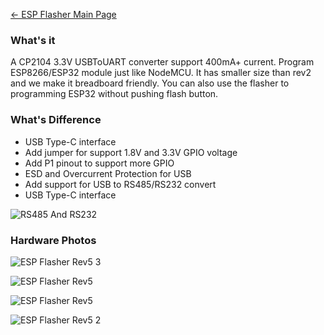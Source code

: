 [← ESP Flasher Main Page](ESP_Flasher.md)

### What's it

A CP2104 3.3V USBToUART converter support 400mA+ current. Program
ESP8266/ESP32 module just like NodeMCU. It has smaller size than rev2
and we make it breadboard friendly. You can also use the flasher to
programming ESP32 without pushing flash button.

### What's Difference

* USB Type-C interface
* Add jumper for support 1.8V and 3.3V GPIO voltage
* Add P1 pinout to support more GPIO
* ESD and Overcurrent Protection for USB 
* Add support for USB to RS485/RS232 convert
* USB Type-C interface

![RS485 And RS232](https://i1.aprbrother.com/cp2014-rs485-rs232.png)

### Hardware Photos

![ESP Flasher Rev5 3](https://i1.aprbrother.com/ESP_Flasher_Rev5-03-320.jpg)

![ESP Flasher Rev5](https://i1.aprbrother.com/ESP_Flasher_Rev5-320.jpg)

![ESP Flasher Rev5](https://i1.aprbrother.com/esp-flasher-rev5-1.png-320.jpg)

![ESP Flasher Rev5 2](https://i1.aprbrother.com/esp-flasher-rev5-2.png-320.jpg)

